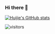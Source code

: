 ### Hi there 👋

[![Huijie's GitHub stats](https://github-readme-stats.vercel.app/api?username=huijiewei&show_icons=true)](https://github.com/huijiewei)


![visitors](https://visitor-badge.laobi.icu/badge?page_id=huijiewei.huijiewei)
